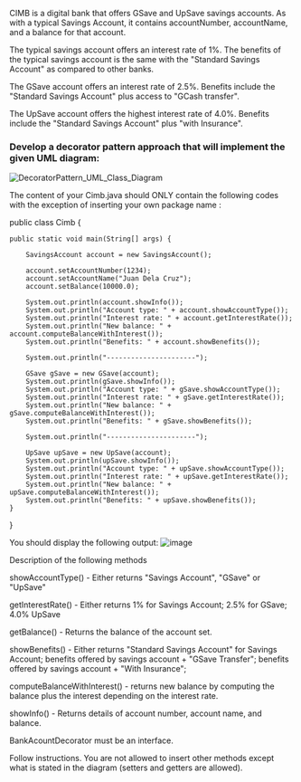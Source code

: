 CIMB is a digital bank that offers GSave and UpSave savings accounts. As with a typical Savings Account, it contains accountNumber, accountName, and a balance for that account.

The typical savings account offers an interest rate of 1%.
The benefits of the typical savings account is the same with the "Standard Savings Account" as compared to other banks.

The GSave account offers an interest rate of 2.5%.
Benefits include the "Standard Savings Account" plus access to "GCash transfer".

The UpSave account offers the highest interest rate of 4.0%.
Benefits include the "Standard Savings Account" plus "with Insurance".


### Develop a decorator pattern approach that will implement the given UML diagram:
![DecoratorPattern_UML_Class_Diagram](https://github.com/alea-progaming/softEng1/assets/110019094/bd48a5c1-f93c-4776-86f1-76be690ab9b3)

The content of your Cimb.java should ONLY contain the following codes with the exception of inserting your own package name :




public class Cimb {

	public static void main(String[] args) {
		
		SavingsAccount account = new SavingsAccount();
		
		account.setAccountNumber(1234);
		account.setAccountName("Juan Dela Cruz");
		account.setBalance(10000.0);
		
		System.out.println(account.showInfo());
		System.out.println("Account type: " + account.showAccountType());
		System.out.println("Interest rate: " + account.getInterestRate());
		System.out.println("New balance: " + account.computeBalanceWithInterest());
		System.out.println("Benefits: " + account.showBenefits());
		
		System.out.println("----------------------");
		
		GSave gSave = new GSave(account);
		System.out.println(gSave.showInfo());
		System.out.println("Account type: " + gSave.showAccountType());
		System.out.println("Interest rate: " + gSave.getInterestRate());
		System.out.println("New balance: " + gSave.computeBalanceWithInterest());
		System.out.println("Benefits: " + gSave.showBenefits());
		
		System.out.println("----------------------");
		
		UpSave upSave = new UpSave(account);
		System.out.println(upSave.showInfo());
		System.out.println("Account type: " + upSave.showAccountType());
		System.out.println("Interest rate: " + upSave.getInterestRate());
		System.out.println("New balance: " + upSave.computeBalanceWithInterest());
		System.out.println("Benefits: " + upSave.showBenefits());
	}
}

You should display the following output:
![image](https://github.com/alea-progaming/softEng1/assets/110019094/fa7cd644-d8e5-4ad4-90ec-bd66cf209ad8)

Description of the following methods

showAccountType() - Either returns "Savings Account", "GSave" or "UpSave"

getInterestRate() - Either returns 1% for Savings Account; 2.5% for GSave; 4.0% UpSave

getBalance() - Returns the balance of the account set.

showBenefits() - Either returns "Standard Savings Account" for Savings Account; benefits offered by savings account + "GSave Transfer"; benefits offered by savings account + "With Insurance";

computeBalanceWithInterest() - returns new balance by computing the balance plus the interest depending on the interest rate.

showInfo() - Returns details of account number, account name, and balance.


BankAcountDecorator must be an interface.

Follow instructions.  You are not allowed to insert other methods except what is stated in the diagram (setters and getters are allowed).
